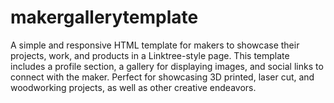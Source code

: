 # makergallerytemplate
A simple and responsive HTML template for makers to showcase their projects, work, and products in a Linktree-style page. This template includes a profile section, a gallery for displaying images, and social links to connect with the maker. Perfect for showcasing 3D printed, laser cut, and woodworking projects, as well as other creative endeavors.
